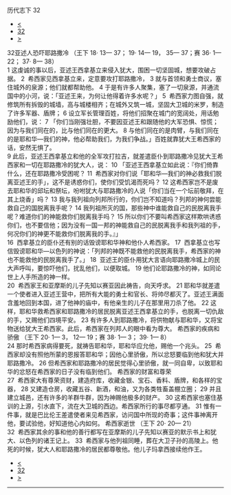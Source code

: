 ﻿





 历代志下 32




* [<](bible/2CH31.md)
* [32](bible/2CH.md)
* [>](bible/2CH33.md)



 
32亚述人恐吓耶路撒冷 （王下
18·
13—
37；
19·
14—
19，
35—
37；赛
36·
1—
22；
37·
8—
38）  
1 这虔诚的事以后，亚述王西拿基立来侵入犹大，围困一切坚固城，想要攻破占据。 
2  希西家见西拿基立来，定意要攻打耶路撒冷， 
3 就与首领和勇士商议，塞住城外的泉源；他们就都帮助他。 
4 于是有许多人聚集，塞了一切泉源，并通流国中的小河，说：「亚述王来，为何让他得着许多水呢？」 
5  希西家力图自强，就修筑所有拆毁的城墙，高与城楼相齐；在城外又筑一城，坚固大卫城的米罗，制造了许多军器、盾牌； 
6 设立军长管理百姓，将他们招聚在城门的宽阔处，用话勉励他们，说： 
7 「你们当刚强壮胆，不要因亚述王和跟随他的大军恐惧、惊慌；因为与我们同在的，比与他们同在的更大。 
8 与他们同在的是肉臂，与我们同在的是耶和华—我们的神，他必帮助我们，为我们争战。」百姓就靠犹大王希西家的话，安然无惧了。  
9 此后，亚述王西拿基立和他的全军攻打拉吉，就差遣臣仆到耶路撒冷见犹大王希西家和一切在耶路撒冷的犹大人，说： 
10 「亚述王西拿基立如此说：『你们倚靠什么，还在耶路撒冷受困呢？ 
11  希西家对你们说「耶和华—我们的神必救我们脱离亚述王的手」，这不是诱惑你们，使你们受饥渴而死吗？ 
12 这希西家岂不是废去耶和华的邱坛和祭坛，吩咐犹大与耶路撒冷的人说「你们当在一个坛前敬拜，在其上烧香」吗？ 
13 我与我列祖向列邦所行的，你们岂不知道吗？列邦的神何尝能救自己的国脱离我手呢？ 
14 我列祖所灭的国，那些神中谁能救自己的民脱离我手呢？难道你们的神能救你们脱离我手吗？ 
15 所以你们不要叫希西家这样欺哄诱惑你们，也不要信他；因为没有一国一邦的神能救自己的民脱离我手和我列祖的手，何况你们的神更不能救你们脱离我的手。』」  
16  西拿基立的臣仆还有别的话毁谤耶和华神和他仆人希西家。 
17  西拿基立也写信毁谤耶和华—以色列的神说：「列邦的神既不能救他的民脱离我手，希西家的神也不能救他的民脱离我手了。」 
18  亚述王的臣仆用犹大言语向耶路撒冷城上的民大声呼叫，要惊吓他们，扰乱他们，以便取城。 
19 他们论耶路撒冷的神，如同论世上人手所造的神一样。  
20  希西家王和亚摩斯的儿子先知以赛亚因此祷告，向天呼求。 
21 耶和华就差遣一个使者进入亚述王营中，把所有大能的勇士和官长、将帅尽都灭了。亚述王满面含羞地回到本国，进了他神的庙中，有他亲生的儿子在那里用刀杀了他。 
22 这样，耶和华救希西家和耶路撒冷的居民脱离亚述王西拿基立的手，也脱离一切仇敌的手，又赐他们四境平安。 
23 有许多人到耶路撒冷，将供物献与耶和华，又将宝物送给犹大王希西家。此后，希西家在列邦人的眼中看为尊大。 希西家的疾病和骄傲 （王下
20·
1—
3，
12—
19；赛
38·
1—
3；
39·
1—
8）  
24 那时希西家病得要死，就祷告耶和华，耶和华应允他，赐他一个兆头。 
25  希西家却没有照他所蒙的恩报答耶和华；因他心里骄傲，所以忿怒要临到他和犹大并耶路撒冷。 
26 但希西家和耶路撒冷的居民觉得心里骄傲，就一同自卑，以致耶和华的忿怒在希西家的日子没有临到他们。 希西家的财富和尊荣  
27  希西家大有尊荣资财，建造府库，收藏金银、宝石、香料、盾牌，和各样的宝器， 
28 又建造仓房，收藏五谷、新酒，和油，又为各类牲畜盖棚立圈； 
29 并且建立城邑，还有许多的羊群牛群，因为神赐他极多的财产。 
30 这希西家也塞住基训的上源，引水直下，流在大卫城的西边。希西家所行的事尽都亨通。 
31 惟有一件事，就是巴比伦王差遣使者来见希西家，访问国中所现的奇事；这件事神离开他，要试验他，好知道他心内如何。 希西家逝世 （王下
20·
20—
21）  
32  希西家其余的事和他的善行都写在亚摩斯的儿子先知以赛亚的默示书上和犹大、以色列的诸王记上。 
33  希西家与他列祖同睡，葬在大卫子孙的高陵上。他死的时候，犹大人和耶路撒冷的居民都尊敬他。他儿子玛拿西接续他作王。 
* [<](bible/2CH31.md)
* [32](bible/2CH.md)
* [>](bible/2CH33.md)





---









